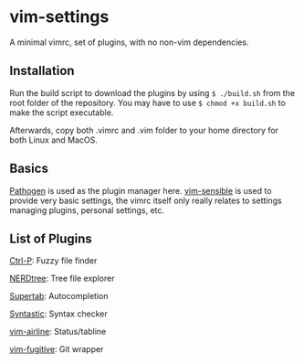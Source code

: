# vim-settings
A minimal vimrc, set of plugins, with no non-vim dependencies.

## Installation
Run the build script to download the plugins by using `$ ./build.sh` from the root
folder of the repository. You may have to use `$ chmod +x build.sh` to make the
script executable.

Afterwards, copy both .vimrc and .vim folder to your home directory for both Linux
and MacOS.

## Basics
[Pathogen](https://github.com/tpope/vim-pathogen) is used as the plugin manager
here. [vim-sensible](https://github.com/tpope/vim-sensible) is used to provide
very basic settings, the vimrc itself only really relates to settings managing
plugins, personal settings, etc.

## List of Plugins
[Ctrl-P](https://github.com/ctrlpvim/ctrlp.vim): Fuzzy file finder

[NERDtree](https://github.com/scrooloose/nerdtree): Tree file explorer

[Supertab](https://github.com/ervandew/supertab): Autocompletion

[Syntastic](https://github.com/vim-syntastic/syntastic): Syntax checker

[vim-airline](https://github.com/vim-airline/vim-airline): Status/tabline

[vim-fugitive](https://github.com/tpope/vim-fugitive): Git wrapper
